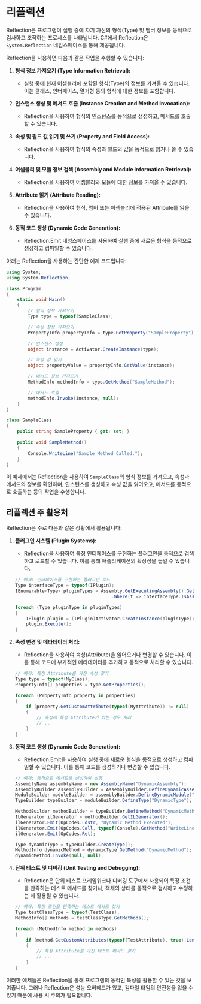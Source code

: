 # 리플렉션

Reflection은 프로그램이 실행 중에 자기 자신의 형식(Type) 및 멤버 정보를 동적으로 검사하고 조작하는 프로세스를 나타냅니다. C#에서 Reflection은 `System.Reflection` 네임스페이스를 통해 제공됩니다.

Reflection을 사용하면 다음과 같은 작업을 수행할 수 있습니다:

1. **형식 정보 가져오기 (Type Information Retrieval):**
   - 실행 중에 현재 어셈블리에 포함된 형식(Type)의 정보를 가져올 수 있습니다. 이는 클래스, 인터페이스, 열거형 등의 형식에 대한 정보를 포함합니다.

2. **인스턴스 생성 및 메서드 호출 (Instance Creation and Method Invocation):**
   - Reflection을 사용하여 형식의 인스턴스를 동적으로 생성하고, 메서드를 호출할 수 있습니다.

3. **속성 및 필드 값 읽기 및 쓰기 (Property and Field Access):**
   - Reflection을 사용하여 형식의 속성과 필드의 값을 동적으로 읽거나 쓸 수 있습니다.

4. **어셈블리 및 모듈 정보 검색 (Assembly and Module Information Retrieval):**
   - Reflection을 사용하여 어셈블리와 모듈에 대한 정보를 가져올 수 있습니다.

5. **Attribute 읽기 (Attribute Reading):**
   - Reflection을 사용하여 형식, 멤버 또는 어셈블리에 적용된 Attribute를 읽을 수 있습니다.

6. **동적 코드 생성 (Dynamic Code Generation):**
   - Reflection.Emit 네임스페이스를 사용하여 실행 중에 새로운 형식을 동적으로 생성하고 컴파일할 수 있습니다.

아래는 Reflection을 사용하는 간단한 예제 코드입니다:

```csharp
using System;
using System.Reflection;

class Program
{
    static void Main()
    {
        // 형식 정보 가져오기
        Type type = typeof(SampleClass);

        // 속성 정보 가져오기
        PropertyInfo propertyInfo = type.GetProperty("SampleProperty");

        // 인스턴스 생성
        object instance = Activator.CreateInstance(type);

        // 속성 값 읽기
        object propertyValue = propertyInfo.GetValue(instance);

        // 메서드 정보 가져오기
        MethodInfo methodInfo = type.GetMethod("SampleMethod");

        // 메서드 호출
        methodInfo.Invoke(instance, null);
    }
}

class SampleClass
{
    public string SampleProperty { get; set; }

    public void SampleMethod()
    {
        Console.WriteLine("Sample Method Called.");
    }
}
```

이 예제에서는 Reflection을 사용하여 `SampleClass`의 형식 정보를 가져오고, 속성과 메서드의 정보를 확인하며, 인스턴스를 생성하고 속성 값을 읽어오고, 메서드를 동적으로 호출하는 등의 작업을 수행합니다.

## 리플렉션 주 활용처

Reflection은 주로 다음과 같은 상황에서 활용됩니다:

1. **플러그인 시스템 (Plugin Systems):**
   - Reflection을 사용하여 특정 인터페이스를 구현하는 플러그인을 동적으로 검색하고 로드할 수 있습니다. 이를 통해 애플리케이션의 확장성을 높일 수 있습니다.

   ```csharp
   // 예제: 인터페이스를 구현하는 플러그인 로드
   Type interfaceType = typeof(IPlugin);
   IEnumerable<Type> pluginTypes = Assembly.GetExecutingAssembly().GetTypes()
                                       .Where(t => interfaceType.IsAssignableFrom(t) && !t.IsInterface);

   foreach (Type pluginType in pluginTypes)
   {
       IPlugin plugin = (IPlugin)Activator.CreateInstance(pluginType);
       plugin.Execute();
   }
   ```

2. **속성 변경 및 메타데이터 처리:**
   - Reflection을 사용하여 속성(Attribute)을 읽어오거나 변경할 수 있습니다. 이를 통해 코드에 부가적인 메타데이터를 추가하고 동적으로 처리할 수 있습니다.

   ```csharp
   // 예제: 특정 Attribute를 가진 속성 찾기
   Type type = typeof(MyClass);
   PropertyInfo[] properties = type.GetProperties();

   foreach (PropertyInfo property in properties)
   {
       if (property.GetCustomAttribute(typeof(MyAttribute)) != null)
       {
           // 속성에 특정 Attribute가 있는 경우 처리
           // ...
       }
   }
   ```

3. **동적 코드 생성 (Dynamic Code Generation):**
   - Reflection.Emit을 사용하여 실행 중에 새로운 형식을 동적으로 생성하고 컴파일할 수 있습니다. 이를 통해 코드를 생성하거나 변경할 수 있습니다.

   ```csharp
   // 예제: 동적으로 메서드를 생성하여 실행
   AssemblyName assemblyName = new AssemblyName("DynamicAssembly");
   AssemblyBuilder assemblyBuilder = AssemblyBuilder.DefineDynamicAssembly(assemblyName, AssemblyBuilderAccess.Run);
   ModuleBuilder moduleBuilder = assemblyBuilder.DefineDynamicModule("DynamicModule");
   TypeBuilder typeBuilder = moduleBuilder.DefineType("DynamicType");

   MethodBuilder methodBuilder = typeBuilder.DefineMethod("DynamicMethod", MethodAttributes.Public | MethodAttributes.Static);
   ILGenerator ilGenerator = methodBuilder.GetILGenerator();
   ilGenerator.Emit(OpCodes.Ldstr, "Dynamic Method Executed");
   ilGenerator.Emit(OpCodes.Call, typeof(Console).GetMethod("WriteLine", new[] { typeof(string) }));
   ilGenerator.Emit(OpCodes.Ret);

   Type dynamicType = typeBuilder.CreateType();
   MethodInfo dynamicMethod = dynamicType.GetMethod("DynamicMethod");
   dynamicMethod.Invoke(null, null);
   ```

4. **단위 테스트 및 디버깅 (Unit Testing and Debugging):**
   - Reflection은 단위 테스트 프레임워크나 디버깅 도구에서 사용되어 특정 조건을 만족하는 테스트 메서드를 찾거나, 객체의 상태를 동적으로 검사하고 수정하는 데 활용될 수 있습니다.

   ```csharp
   // 예제: 특정 조건을 만족하는 테스트 메서드 찾기
   Type testClassType = typeof(TestClass);
   MethodInfo[] methods = testClassType.GetMethods();

   foreach (MethodInfo method in methods)
   {
       if (method.GetCustomAttributes(typeof(TestAttribute), true).Length > 0)
       {
           // 특정 Attribute를 가진 테스트 메서드 찾기
           // ...
       }
   }
   ```

이러한 예제들은 Reflection을 통해 프로그램의 동적인 특성을 활용할 수 있는 것을 보여줍니다. 그러나 Reflection은 성능 오버헤드가 있고, 컴파일 타임의 안전성을 잃을 수 있기 때문에 사용 시 주의가 필요합니다.